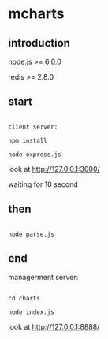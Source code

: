 # mcharts

## introduction 

node.js >= 6.0.0

redis >= 2.8.0


## start
```

client server: 

npm install 

node express.js

```

look at http://127.0.0.1:3000/

waiting for 10 second

## then 

```

node parse.js

```

## end

managerment server:

```

cd charts

node index.js

```

look at http://127.0.0.1:8888/